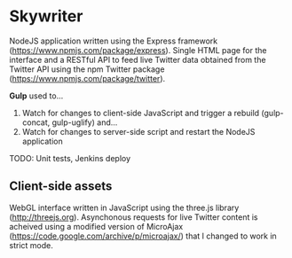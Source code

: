# Skywriter

NodeJS application written using the Express framework (https://www.npmjs.com/package/express).
Single HTML page for the interface and a RESTful API to feed live Twitter data obtained from the Twitter API using the npm Twitter package (https://www.npmjs.com/package/twitter). 

**Gulp** used to...
1. Watch for changes to client-side JavaScript and trigger a rebuild (gulp-concat, gulp-uglify) and... 
2. Watch for changes to server-side script and restart the NodeJS application

TODO: Unit tests, Jenkins deploy

## Client-side assets

WebGL interface written in JavaScript using the three.js library (http://threejs.org).
Asynchonous requests for live Twitter content is acheived using a modified version of MicroAjax (https://code.google.com/archive/p/microajax/) that I changed to work in strict mode. 
